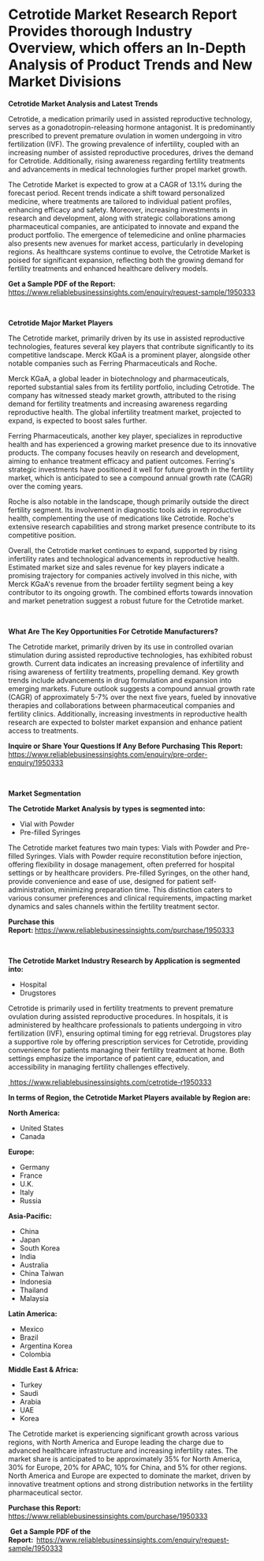 <p><h1>Cetrotide Market Research Report Provides thorough Industry Overview, which offers an In-Depth Analysis of Product Trends and New Market Divisions</h1></p><p><strong>Cetrotide Market Analysis and Latest Trends</strong></p>
<p><p>Cetrotide, a medication primarily used in assisted reproductive technology, serves as a gonadotropin-releasing hormone antagonist. It is predominantly prescribed to prevent premature ovulation in women undergoing in vitro fertilization (IVF). The growing prevalence of infertility, coupled with an increasing number of assisted reproductive procedures, drives the demand for Cetrotide. Additionally, rising awareness regarding fertility treatments and advancements in medical technologies further propel market growth.</p><p>The Cetrotide Market is expected to grow at a CAGR of 13.1% during the forecast period. Recent trends indicate a shift toward personalized medicine, where treatments are tailored to individual patient profiles, enhancing efficacy and safety. Moreover, increasing investments in research and development, along with strategic collaborations among pharmaceutical companies, are anticipated to innovate and expand the product portfolio. The emergence of telemedicine and online pharmacies also presents new avenues for market access, particularly in developing regions. As healthcare systems continue to evolve, the Cetrotide Market is poised for significant expansion, reflecting both the growing demand for fertility treatments and enhanced healthcare delivery models.</p></p>
<p><strong>Get a Sample PDF of the Report:&nbsp;</strong> <a href="https://www.reliablebusinessinsights.com/enquiry/request-sample/1950333?utm_campaign=3091&utm_medium=2&utm_source=Github&utm_content=ia&utm_term=19042025&utm_id=cetrotide">https://www.reliablebusinessinsights.com/enquiry/request-sample/1950333</a></p>
<p>&nbsp;</p>
<p><strong>Cetrotide Major Market Players</strong></p>
<p><p>The Cetrotide market, primarily driven by its use in assisted reproductive technologies, features several key players that contribute significantly to its competitive landscape. Merck KGaA is a prominent player, alongside other notable companies such as Ferring Pharmaceuticals and Roche.</p><p>Merck KGaA, a global leader in biotechnology and pharmaceuticals, reported substantial sales from its fertility portfolio, including Cetrotide. The company has witnessed steady market growth, attributed to the rising demand for fertility treatments and increasing awareness regarding reproductive health. The global infertility treatment market, projected to expand, is expected to boost sales further.</p><p>Ferring Pharmaceuticals, another key player, specializes in reproductive health and has experienced a growing market presence due to its innovative products. The company focuses heavily on research and development, aiming to enhance treatment efficacy and patient outcomes. Ferring's strategic investments have positioned it well for future growth in the fertility market, which is anticipated to see a compound annual growth rate (CAGR) over the coming years.</p><p>Roche is also notable in the landscape, though primarily outside the direct fertility segment. Its involvement in diagnostic tools aids in reproductive health, complementing the use of medications like Cetrotide. Roche's extensive research capabilities and strong market presence contribute to its competitive position.</p><p>Overall, the Cetrotide market continues to expand, supported by rising infertility rates and technological advancements in reproductive health. Estimated market size and sales revenue for key players indicate a promising trajectory for companies actively involved in this niche, with Merck KGaA's revenue from the broader fertility segment being a key contributor to its ongoing growth. The combined efforts towards innovation and market penetration suggest a robust future for the Cetrotide market.</p></p>
<p>&nbsp;</p>
<p><strong>What Are The Key Opportunities For Cetrotide Manufacturers?</strong></p>
<p><p>The Cetrotide market, primarily driven by its use in controlled ovarian stimulation during assisted reproductive technologies, has exhibited robust growth. Current data indicates an increasing prevalence of infertility and rising awareness of fertility treatments, propelling demand. Key growth trends include advancements in drug formulation and expansion into emerging markets. Future outlook suggests a compound annual growth rate (CAGR) of approximately 5-7% over the next five years, fueled by innovative therapies and collaborations between pharmaceutical companies and fertility clinics. Additionally, increasing investments in reproductive health research are expected to bolster market expansion and enhance patient access to treatments.</p></p>
<p><strong>Inquire or Share Your Questions If Any Before Purchasing This Report:</strong> <a href="https://www.reliablebusinessinsights.com/enquiry/pre-order-enquiry/1950333?utm_campaign=3091&utm_medium=2&utm_source=Github&utm_content=ia&utm_term=19042025&utm_id=cetrotide">https://www.reliablebusinessinsights.com/enquiry/pre-order-enquiry/1950333</a></p>
<p>&nbsp;</p>
<p><strong>Market Segmentation</strong></p>
<p><strong>The Cetrotide Market Analysis by types is segmented into:</strong></p>
<p><ul><li>Vial with Powder</li><li>Pre-filled Syringes</li></ul></p>
<p><p>The Cetrotide market features two main types: Vials with Powder and Pre-filled Syringes. Vials with Powder require reconstitution before injection, offering flexibility in dosage management, often preferred for hospital settings or by healthcare providers. Pre-filled Syringes, on the other hand, provide convenience and ease of use, designed for patient self-administration, minimizing preparation time. This distinction caters to various consumer preferences and clinical requirements, impacting market dynamics and sales channels within the fertility treatment sector.</p></p>
<p><strong>Purchase this Report:&nbsp;</strong><a href="https://www.reliablebusinessinsights.com/purchase/1950333?utm_campaign=3091&utm_medium=2&utm_source=Github&utm_content=ia&utm_term=19042025&utm_id=cetrotide">https://www.reliablebusinessinsights.com/purchase/1950333</a></p>
<p>&nbsp;</p>
<p><strong>The Cetrotide Market Industry Research by Application is segmented into:</strong></p>
<p><ul><li>Hospital</li><li>Drugstores</li></ul></p>
<p><p>Cetrotide is primarily used in fertility treatments to prevent premature ovulation during assisted reproductive procedures. In hospitals, it is administered by healthcare professionals to patients undergoing in vitro fertilization (IVF), ensuring optimal timing for egg retrieval. Drugstores play a supportive role by offering prescription services for Cetrotide, providing convenience for patients managing their fertility treatment at home. Both settings emphasize the importance of patient care, education, and accessibility in managing fertility challenges effectively.</p></p>
<p><a href="https://www.reliablebusinessinsights.com/cetrotide-r1950333?utm_campaign=3091&utm_medium=2&utm_source=Github&utm_content=ia&utm_term=19042025&utm_id=cetrotide">&nbsp;https://www.reliablebusinessinsights.com/cetrotide-r1950333</a></p>
<p><strong>In terms of Region, the Cetrotide Market Players available by Region are:</strong></p>
<p>
    <p> <strong> North America: </strong>
        <ul>
            <li>United States</li>
            <li>Canada</li>
        </ul>
        </p> 
    <p> <strong> Europe: </strong>
        <ul>
            <li>Germany</li>
            <li>France</li>
            <li>U.K.</li>
            <li>Italy</li>
            <li>Russia</li>
        </ul>
        </p> 
    <p> <strong> Asia-Pacific: </strong>
        <ul>
            <li>China</li>
            <li>Japan</li>
            <li>South Korea</li>
            <li>India</li>
            <li>Australia</li>
            <li>China Taiwan</li>
            <li>Indonesia</li>
            <li>Thailand</li>
            <li>Malaysia</li>
        </ul>
        </p> 
    <p> <strong> Latin America: </strong>
        <ul>
            <li>Mexico</li>
            <li>Brazil</li>
            <li>Argentina Korea</li>
            <li>Colombia</li>
        </ul>
        </p> 
    <p> <strong> Middle East & Africa: </strong>
        <ul>
            <li>Turkey</li>
            <li>Saudi</li>
            <li>Arabia</li>
            <li>UAE</li>
            <li>Korea</li>
        </ul>
    </p>
    </p>
<p><p>The Cetrotide market is experiencing significant growth across various regions, with North America and Europe leading the charge due to advanced healthcare infrastructure and increasing infertility rates. The market share is anticipated to be approximately 35% for North America, 30% for Europe, 20% for APAC, 10% for China, and 5% for other regions. North America and Europe are expected to dominate the market, driven by innovative treatment options and strong distribution networks in the fertility pharmaceutical sector.</p></p>
<p><strong>Purchase this Report: </strong><a href="https://www.reliablebusinessinsights.com/purchase/1950333?utm_campaign=3091&utm_medium=2&utm_source=Github&utm_content=ia&utm_term=19042025&utm_id=cetrotide">https://www.reliablebusinessinsights.com/purchase/1950333</a></p>
<p>&nbsp;<strong>Get a Sample PDF of the Report:&nbsp;&nbsp;</strong><a href="https://www.reliablebusinessinsights.com/enquiry/request-sample/1950333?utm_campaign=3091&utm_medium=2&utm_source=Github&utm_content=ia&utm_term=19042025&utm_id=cetrotide">https://www.reliablebusinessinsights.com/enquiry/request-sample/1950333</a></p>
<p><strong></strong></p>
<p><p></p><p></p><p></p></p>